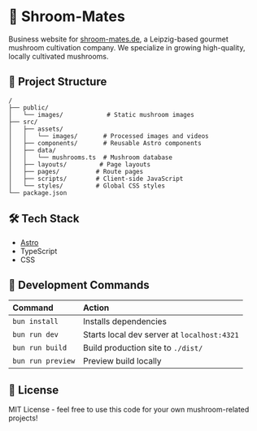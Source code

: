 # 🍄 Shroom-Mates

Business website for [shroom-mates.de](https://shroom-mates.de), a Leipzig-based gourmet mushroom cultivation company. We specialize in growing high-quality, locally cultivated mushrooms.


## 🚀 Project Structure

```text
/
├── public/
│   └── images/            # Static mushroom images
├── src/
│   ├── assets/
│   │   └── images/       # Processed images and videos
│   ├── components/       # Reusable Astro components
│   ├── data/
│   │   └── mushrooms.ts  # Mushroom database
│   ├── layouts/         # Page layouts
│   ├── pages/          # Route pages
│   ├── scripts/        # Client-side JavaScript
│   └── styles/         # Global CSS styles
└── package.json
```

## 🛠️ Tech Stack

- [Astro](https://astro.build)
- TypeScript
- CSS

## 🧞 Development Commands

| Command                | Action                                           |
| :-------------------- | :----------------------------------------------- |
| `bun install`         | Installs dependencies                            |
| `bun run dev`         | Starts local dev server at `localhost:4321`      |
| `bun run build`       | Build production site to `./dist/`               |
| `bun run preview`     | Preview build locally                            |

## 📝 License

MIT License - feel free to use this code for your own mushroom-related projects!
